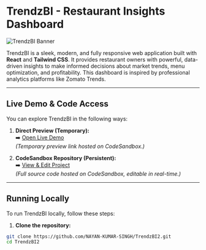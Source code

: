 # TrendzBI - Restaurant Insights Dashboard

![TrendzBI Banner](https://placehold.co/800x450/115e59/f0fdfa?text=TrendzBI)

TrendzBI is a sleek, modern, and fully responsive web application built with **React** and **Tailwind CSS**. It provides restaurant owners with powerful, data-driven insights to make informed decisions about market trends, menu optimization, and profitability. This dashboard is inspired by professional analytics platforms like Zomato Trends.  

---

##  Live Demo & Code Access

You can explore TrendzBI in the following ways:

1. **Direct Preview (Temporary):**  
   ➡️ [Open Live Demo](https://h6cj5g-5173.csb.app/)  
   *(Temporary preview link hosted on CodeSandbox.)*

2. **CodeSandbox Repository (Persistent):**  
   ➡️ [View & Edit Project](https://codesandbox.io/p/github/NAYAN-KUMAR-SINGH/TrendzBI2)  
   *(Full source code hosted on CodeSandbox, editable in real-time.)*

---

##  Running Locally

To run TrendzBI locally, follow these steps:

1. **Clone the repository:**

```bash
git clone https://github.com/NAYAN-KUMAR-SINGH/TrendzBI2.git
cd TrendzBI2
